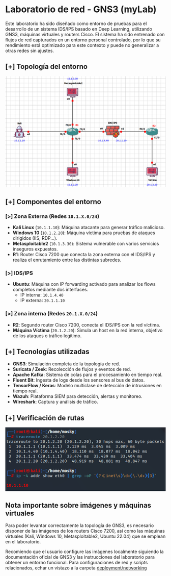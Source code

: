 # Laboratorio de red - GNS3 (myLab)

Este laboratorio ha sido diseñado como entorno de pruebas para el desarrollo de un sistema IDS/IPS basado en Deep Learning, utilizando GNS3, máquinas virtuales y routers Cisco. El sistema ha sido entrenado con flujos de red capturados en un entorno personal controlado, por lo que su rendimiento está optimizado para este contexto y puede no generalizar a otras redes sin ajustes.

## [+] Topología del entorno

![Topología del laboratorio](./images/Entorno.PNG)

## [+] Componentes del entorno

### [>] Zona Externa (Redes `10.1.X.0/24`)
- **Kali Linux** (`10.1.1.10`): Máquina atacante para generar tráfico malicioso.
- **Windows 10** (`10.1.2.20`): Máquina víctima para pruebas de ataques dirigidos (IIS, RDP...).
- **Metasploitable2** (`10.1.3.30`): Sistema vulnerable con varios servicios inseguros expuestos.
- **R1**: Router Cisco 7200 que conecta la zona externa con el IDS/IPS y realiza el enrutamiento entre las distintas subredes.

### [>] IDS/IPS

- **Ubuntu**: Máquina con IP forwarding activado para analizar los flows completos mediante dos interfaces.
  - IP interna: `10.1.4.40`
  - IP externa: `20.1.1.10`

### [>] Zona interna (Redes `20.1.X.0/24`)
- **R2**: Segundo router Cisco 7200, conecta el IDS/IPS con la red víctima.
- **Máquina Víctima** (`20.1.2.20`): Simula un host en la red interna, objetivo de los ataques o tráfico legítimo.

## [+] Tecnologías utilizadas

- **GNS3**: Simulación completa de la topología de red.
- **Suricata / Zeek**: Recolección de flujos y eventos de red.
- **Apache Kafka**: Sistema de colas para el procesamiento en tiempo real.
- **Fluent Bit**: Ingesta de logs desde los sensores al bus de datos.
- **TensorFlow / Keras**: Modelo multiclase de detección de intrusiones en tiempo real.
- **Wazuh**: Plataforma SIEM para detección, alertas y monitoreo.
- **Wireshark**: Captura y análisis de tráfico.

## [+] Verificación de rutas

![Verificación de rutas](./images/Traceroute.PNG)

## Nota importante sobre imágenes y máquinas virtuales

Para poder levantar correctamente la topología de GNS3, es necesario disponer de las imágenes de los routers Cisco 7200, así como las máquinas virtuales (Kali, Windows 10, Metasploitable2, Ubuntu 22.04) que se emplean en el laboratorio.

Recomiendo que el usuario configure las imágenes localmente siguiendo la documentación oficial de GNS3 y las instrucciones del laboratorio para obtener un entorno funcional. Para configuraciones de red y scripts relacionados, echar un vistazo a la carpeta [deployment/networking](../deployment/networking)
